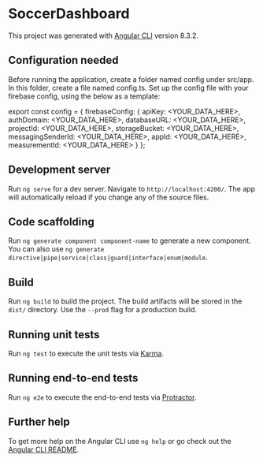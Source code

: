 # SoccerDashboard

This project was generated with [Angular CLI](https://github.com/angular/angular-cli) version 8.3.2.

## Configuration needed

Before running the application, create a folder named config under src/app.  In this folder, create a file named config.ts.  Set up the config file with your firebase config, using the below as a template:

export const config = {
  firebaseConfig: {
    apiKey: <YOUR_DATA_HERE>,
    authDomain: <YOUR_DATA_HERE>,
    databaseURL: <YOUR_DATA_HERE>,
    projectId: <YOUR_DATA_HERE>,
    storageBucket: <YOUR_DATA_HERE>,
    messagingSenderId: <YOUR_DATA_HERE>,
    appId: <YOUR_DATA_HERE>,
    measurementId: <YOUR_DATA_HERE>
  }
};

## Development server

Run `ng serve` for a dev server. Navigate to `http://localhost:4200/`. The app will automatically reload if you change any of the source files.

## Code scaffolding

Run `ng generate component component-name` to generate a new component. You can also use `ng generate directive|pipe|service|class|guard|interface|enum|module`.

## Build

Run `ng build` to build the project. The build artifacts will be stored in the `dist/` directory. Use the `--prod` flag for a production build.

## Running unit tests

Run `ng test` to execute the unit tests via [Karma](https://karma-runner.github.io).

## Running end-to-end tests

Run `ng e2e` to execute the end-to-end tests via [Protractor](http://www.protractortest.org/).

## Further help

To get more help on the Angular CLI use `ng help` or go check out the [Angular CLI README](https://github.com/angular/angular-cli/blob/master/README.md).
